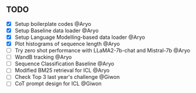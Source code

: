 ## TODO

- [X] Setup boilerplate codes @Aryo
- [X] Setup Baseline data loader @Aryo
- [X] Setup Language Modelling-based data loader @Aryo
- [X] Plot histograms of sequence length @Aryo
- [ ] Try zero shot performance with LLaMA2-7b-chat and Mistral-7b @Aryo
- [ ] WandB tracking @Aryo
- [ ] Sequence Classification Baseline @Aryo
- [ ] Modified BM25 retrieval for ICL @Aryo
- [ ] Check Top 3 last year's challenge @Giwon
- [ ] CoT prompt design for ICL @Giwon